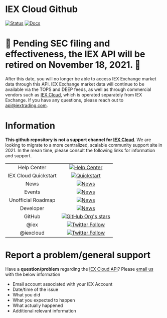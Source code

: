 # IEX Cloud Github

[![Status](https://img.shields.io/badge/Status-green)](https://status.iexapis.com/)
[![Docs](https://img.shields.io/badge/API%20Docs-blue)](https://iexcloud.io/docs/api/)

# :rotating_light: Pending SEC filing and effectiveness, the IEX API will be retired on November 18, 2021. :rotating_light:
After this date, you will no longer be able to access IEX Exchange market data through this API.
IEX Exchange market data will continue to be available via the TOPS and DEEP feeds, as well as through commercial vendors such as [IEX Cloud](https://iexcloud.io/), which is operated separately from IEX Exchange. If you have any questions, please reach out to [api@iextrading.com](mailto:api@iextrading.com?subject=API%20Deprecation)</a>.


# Information
**This github repository is not a support channel for [IEX Cloud](https://iexcloud.io/)**. We are looking to migrate to a more centralized, scalable community support site in 2021. In the mean time, please consult the following links for information and support.

| | |
|:--:|:--:|
| Help Center | [![Help Center](https://img.shields.io/badge/Link-orange)](https://intercom.help/iexcloud/en/) |
| IEX Cloud Quickstart | [![Quickstart](https://img.shields.io/badge/Link-orange)](https://intercom.help/iexcloud/en/articles/2851174-getting-started-on-iex-cloud) |
| News | [![News](https://img.shields.io/badge/Link-orange)](https://iexcloud.io/blog/) |
| Events | [![News](https://img.shields.io/badge/Link-orange)](https://iexcloud.io/community/events/) |
| Unofficial Roadmap | [![News](https://img.shields.io/badge/Link-orange)](https://iexcloud.io/console/roadmap) |
| Developer | [![News](https://img.shields.io/badge/Link-orange)](https://iexcloud.io/community/developer) |
| GitHub | [![GitHub Org's stars](https://img.shields.io/github/stars/iexcloud?label=IEX%20Cloud&style=social)](https://github.com/iexcloud) |
| @iex | [![Twitter Follow](https://img.shields.io/twitter/follow/iex?style=social)](https://twitter.com/iex) |
| @iexcloud | [![Twitter Follow](https://img.shields.io/twitter/follow/iexcloud?style=social)](https://twitter.com/iexcloud) |


# Report a problem/general support

Have a **question/problem** regarding the [IEX Cloud API](https://iexcloud.io/docs/api/)? Please <a href="mailto:support@iexcloud.io?subject=IEX Cloud Support&body=Email Account:%0ADate/Time of the issue:%0AWhat you did:%0AWhat you expected to happen:%0AWhat actually happened:%0AAdditional relevant information:%0A">email us</a> with the below information

   * Email account associated with your IEX Account
   * Date/time of the issue
   * What you did
   * What you expected to happen
   * What actually happened
   * Additional relevant information

